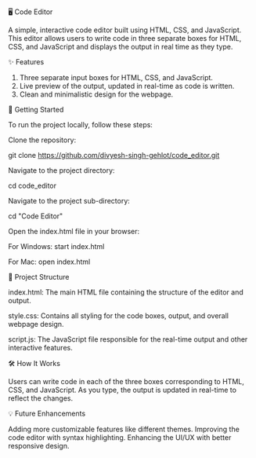 🖥️ Code Editor

A simple, interactive code editor built using HTML, CSS, and JavaScript. This editor allows users to write code in three separate boxes for HTML, CSS, and JavaScript and displays the output in real time as they type.



✨ Features

1. Three separate input boxes for HTML, CSS, and JavaScript.
2. Live preview of the output, updated in real-time as code is written.
3. Clean and minimalistic design for the webpage.



🚀 Getting Started

To run the project locally, follow these steps:



Clone the repository:

git clone https://github.com/divyesh-singh-gehlot/code_editor.git



Navigate to the project directory:

cd code_editor

Navigate to the project sub-directory:

cd "Code Editor"



Open the index.html file in your browser:

For Windows: start index.html 

For Mac: open index.html 




📂 Project Structure

index.html: The main HTML file containing the structure of the editor and output.

style.css: Contains all styling for the code boxes, output, and overall webpage design.

script.js: The JavaScript file responsible for the real-time output and other interactive features.



🛠️ How It Works

Users can write code in each of the three boxes corresponding to HTML, CSS, and JavaScript.
As you type, the output is updated in real-time to reflect the changes.



💡 Future Enhancements

Adding more customizable features like different themes.
Improving the code editor with syntax highlighting.
Enhancing the UI/UX with better responsive design.
